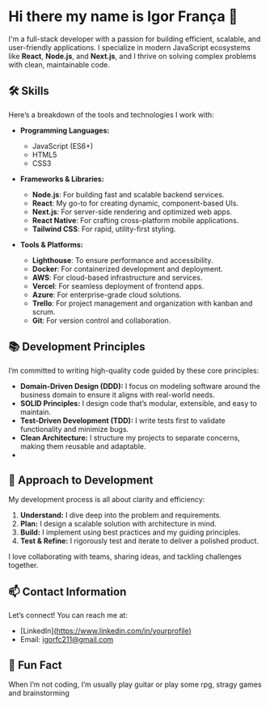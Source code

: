 # Hi there my name is Igor França 👋

I'm a full-stack developer with a passion for building efficient, scalable, and user-friendly applications. I specialize in modern JavaScript ecosystems like **React**, **Node.js**, and **Next.js**, and I thrive on solving complex problems with clean, maintainable code.

## 🛠️ Skills

Here’s a breakdown of the tools and technologies I work with:

- **Programming Languages:**
  - JavaScript (ES6+)
  - HTML5
  - CSS3

- **Frameworks & Libraries:**
  - **Node.js**: For building fast and scalable backend services.
  - **React**: My go-to for creating dynamic, component-based UIs.
  - **Next.js**: For server-side rendering and optimized web apps.
  - **React Native**: For crafting cross-platform mobile applications.
  - **Tailwind CSS**: For rapid, utility-first styling.

- **Tools & Platforms:**
  - **Lighthouse**: To ensure performance and accessibility.
  - **Docker**: For containerized development and deployment.
  - **AWS**: For cloud-based infrastructure and services.
  - **Vercel**: For seamless deployment of frontend apps.
  - **Azure**: For enterprise-grade cloud solutions.
  - **Trello**: For project management and organization with kanban and scrum.
  - **Git**: For version control and collaboration.

## 📚 Development Principles

I’m committed to writing high-quality code guided by these core principles:

- **Domain-Driven Design (DDD):** I focus on modeling software around the business domain to ensure it aligns with real-world needs.
- **SOLID Principles:** I design code that’s modular, extensible, and easy to maintain.
- **Test-Driven Development (TDD):** I write tests first to validate functionality and minimize bugs.
- **Clean Architecture:** I structure my projects to separate concerns, making them reusable and adaptable.
- 


## 🤝 Approach to Development

My development process is all about clarity and efficiency:

1. **Understand:** I dive deep into the problem and requirements.
2. **Plan:** I design a scalable solution with architecture in mind.
3. **Build:** I implement using best practices and my guiding principles.
4. **Test & Refine:** I rigorously test and iterate to deliver a polished product.

I love collaborating with teams, sharing ideas, and tackling challenges together.

## 📫 Contact Information

Let’s connect! You can reach me at:

- [LinkedIn][(https://www.linkedin.com/in/yourprofile)](https://www.linkedin.com/in/igor-frança-808940348/)
- Email: igorfc211@gmail.com

## 🎉 Fun Fact

When I’m not coding, I’m usually play guitar or play some rpg, stragy games and brainstorming
